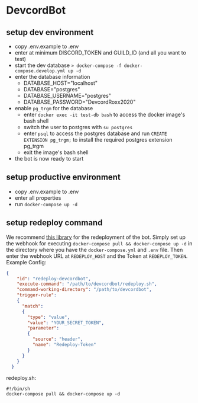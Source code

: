 # DevcordBot

## setup dev environment
- copy .env.example to .env
- enter at minimum DISCORD_TOKEN and GUILD_ID (and all you want to test)
- start the dev database `> docker-compose -f docker-compose.develop.yml up -d`
- enter the database information
  - DATABASE_HOST="localhost"
  - DATABASE="postgres"
  - DATABASE_USERNAME="postgres"
  - DATABASE_PASSWORD="DevcordRoxx2020"
- enable `pg_trgm` for the database
  - enter `docker exec -it test-db bash` to access the docker image's bash shell
  - switch the user to postgres with `su postgres`
  - enter `psql` to access the postgres database and run `CREATE EXTENSION pg_trgm;` to install the required postgres extension pg_trgm
  - exit the image's bash shell
- the bot is now ready to start

## setup productive environment
- copy .env.example to .env
- enter all properties
- run `docker-compose up -d`

## setup redeploy command
We recommend [this library](https://github.com/adnanh/webhook) for the redeployment of the bot. Simply set up the 
webhook for executing `docker-compose pull && docker-compose up -d` in the directory where you have the 
`docker-compose.yml` and `.env` file. Then enter the webhook URL at `REDEPLOY_HOST` and the Token at `REDEPLOY_TOKEN`.
Example Config:
````json
{
    "id": "redeploy-devcordbot",
    "execute-command": "/path/to/devcordbot/redeploy.sh",
    "command-working-directory": "/path/to/devcordbot",
    "trigger-rule":
    {
      "match":
      {
        "type": "value",
        "value": "YOUR_SECRET_TOKEN",
        "parameter":
        {
          "source": "header",
          "name": "Redeploy-Token"
        }
      }
    }
  }
````
redeploy.sh:
```shell script
#!/bin/sh
docker-compose pull && docker-compose up -d
```
